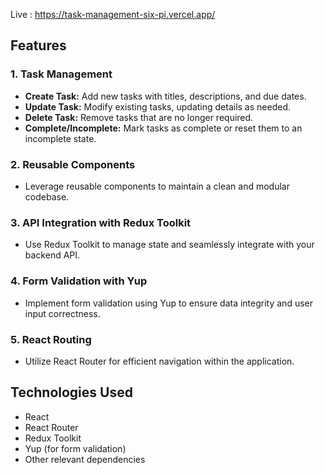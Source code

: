 Live : https://task-management-six-pi.vercel.app/

## Features

### 1. Task Management

- **Create Task:** Add new tasks with titles, descriptions, and due dates.
- **Update Task:** Modify existing tasks, updating details as needed.
- **Delete Task:** Remove tasks that are no longer required.
- **Complete/Incomplete:** Mark tasks as complete or reset them to an incomplete state.

### 2. Reusable Components

- Leverage reusable components to maintain a clean and modular codebase.

### 3. API Integration with Redux Toolkit

- Use Redux Toolkit to manage state and seamlessly integrate with your backend API.

### 4. Form Validation with Yup

- Implement form validation using Yup to ensure data integrity and user input correctness.

### 5. React Routing

- Utilize React Router for efficient navigation within the application.

## Technologies Used

- React
- React Router
- Redux Toolkit
- Yup (for form validation)
- Other relevant dependencies
